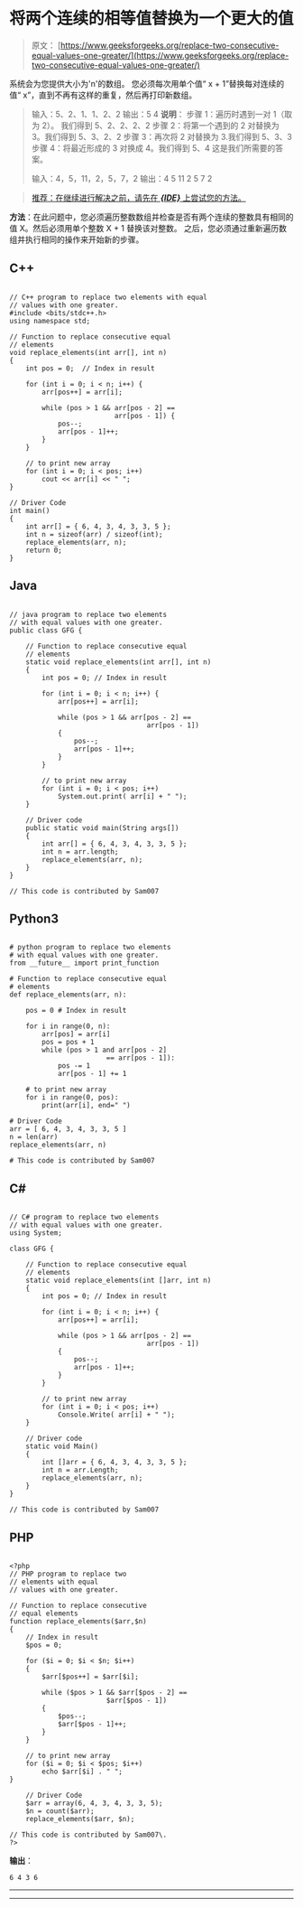 # 将两个连续的相等值替换为一个更大的值

> 原文： [https://www.geeksforgeeks.org/replace-two-consecutive-equal-values-one-greater/](https://www.geeksforgeeks.org/replace-two-consecutive-equal-values-one-greater/)

系统会为您提供大小为'n'的数组。 您必须每次用单个值“ x + 1”替换每对连续的值“ x”，直到不再有这样的重复，然后再打印新数组。

> 输入：5、2、1、1、2、2
> 输出：5 4
> **说明**：
> 步骤 1：遍历时遇到一对 1（取为 2）。 我们得到 5、2、2、2、2
> 步骤 2：将第一个遇到的 2 对替换为 3。我们得到 5、3、2、2
> 步骤 3：再次将 2 对替换为 3.我们得到 5、3、3
> 步骤 4：将最近形成的 3 对换成 4。我们得到 5、4
> 这是我们所需要的答案。
> 
> 输入：4，5，11，2，5，7，2
> 输出：4 5 11 2 5 7 2

> [推荐：在继续进行解决之前，请先在 ***{IDE}*** 上尝试您的方法。](https://ide.geeksforgeeks.org/)

**方法**：在此问题中，您必须遍历整数数组并检查是否有两个连续的整数具有相同的值 X。然后必须用单个整数 X + 1 替换该对整数。 之后，您必须通过重新遍历数组并执行相同的操作来开始新的步骤。

## C++ 

```

// C++ program to replace two elements with equal 
// values with one greater. 
#include <bits/stdc++.h> 
using namespace std; 

// Function to replace consecutive equal  
// elements 
void replace_elements(int arr[], int n) 
{ 
    int pos = 0;  // Index in result 

    for (int i = 0; i < n; i++) { 
        arr[pos++] = arr[i]; 

        while (pos > 1 && arr[pos - 2] ==  
                          arr[pos - 1]) { 
            pos--; 
            arr[pos - 1]++; 
        } 
    } 

    // to print new array 
    for (int i = 0; i < pos; i++) 
        cout << arr[i] << " "; 
} 

// Driver Code 
int main() 
{ 
    int arr[] = { 6, 4, 3, 4, 3, 3, 5 }; 
    int n = sizeof(arr) / sizeof(int); 
    replace_elements(arr, n); 
    return 0; 
} 

```

## Java

```

// java program to replace two elements 
// with equal values with one greater. 
public class GFG { 

    // Function to replace consecutive equal  
    // elements 
    static void replace_elements(int arr[], int n) 
    { 
        int pos = 0; // Index in result 

        for (int i = 0; i < n; i++) { 
            arr[pos++] = arr[i]; 

            while (pos > 1 && arr[pos - 2] ==  
                                  arr[pos - 1]) 
            { 
                pos--; 
                arr[pos - 1]++; 
            } 
        } 

        // to print new array 
        for (int i = 0; i < pos; i++) 
            System.out.print( arr[i] + " "); 
    } 

    // Driver code 
    public static void main(String args[]) 
    { 
        int arr[] = { 6, 4, 3, 4, 3, 3, 5 }; 
        int n = arr.length; 
        replace_elements(arr, n); 
    } 
} 

// This code is contributed by Sam007 

```

## Python3

```

# python program to replace two elements 
# with equal values with one greater. 
from __future__ import print_function 

# Function to replace consecutive equal  
# elements 
def replace_elements(arr, n): 

    pos = 0 # Index in result 

    for i in range(0, n): 
        arr[pos] = arr[i] 
        pos = pos + 1
        while (pos > 1 and arr[pos - 2] 
                        == arr[pos - 1]): 
            pos -= 1
            arr[pos - 1] += 1

    # to print new array 
    for i in range(0, pos): 
        print(arr[i], end=" ") 

# Driver Code 
arr = [ 6, 4, 3, 4, 3, 3, 5 ] 
n = len(arr) 
replace_elements(arr, n) 

# This code is contributed by Sam007 

```

## C# 

```

// C# program to replace two elements 
// with equal values with one greater. 
using System; 

class GFG { 

    // Function to replace consecutive equal  
    // elements 
    static void replace_elements(int []arr, int n) 
    { 
        int pos = 0; // Index in result 

        for (int i = 0; i < n; i++) { 
            arr[pos++] = arr[i]; 

            while (pos > 1 && arr[pos - 2] ==  
                                  arr[pos - 1]) 
            { 
                pos--; 
                arr[pos - 1]++; 
            } 
        } 

        // to print new array 
        for (int i = 0; i < pos; i++) 
            Console.Write( arr[i] + " "); 
    } 

    // Driver code 
    static void Main() 
    { 
        int []arr = { 6, 4, 3, 4, 3, 3, 5 }; 
        int n = arr.Length; 
        replace_elements(arr, n); 
    } 
} 

// This code is contributed by Sam007 

```

## PHP

```

<?php 
// PHP program to replace two  
// elements with equal 
// values with one greater. 

// Function to replace consecutive 
// equal elements 
function replace_elements($arr,$n) 
{ 
    // Index in result 
    $pos = 0;  

    for ($i = 0; $i < $n; $i++)  
    { 
        $arr[$pos++] = $arr[$i]; 

        while ($pos > 1 && $arr[$pos - 2] ==  
                        $arr[$pos - 1]) 
        { 
            $pos--; 
            $arr[$pos - 1]++; 
        } 
    } 

    // to print new array 
    for ($i = 0; $i < $pos; $i++) 
        echo $arr[$i] . " "; 
} 

    // Driver Code 
    $arr = array(6, 4, 3, 4, 3, 3, 5); 
    $n = count($arr); 
    replace_elements($arr, $n); 

// This code is contributed by Sam007\. 
?> 

```

**输出**：

```
6 4 3 6

```



* * *

* * *



